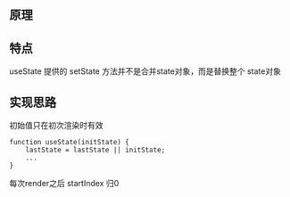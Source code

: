 ## 原理

## 特点
useState 提供的 setState 方法并不是合并state对象，而是替换整个 state对象

## 实现思路
初始值只在初次渲染时有效
```
function useState(initState) {
    lastState = lastState || initState;
    ...
}
```

每次render之后 startIndex 归0
